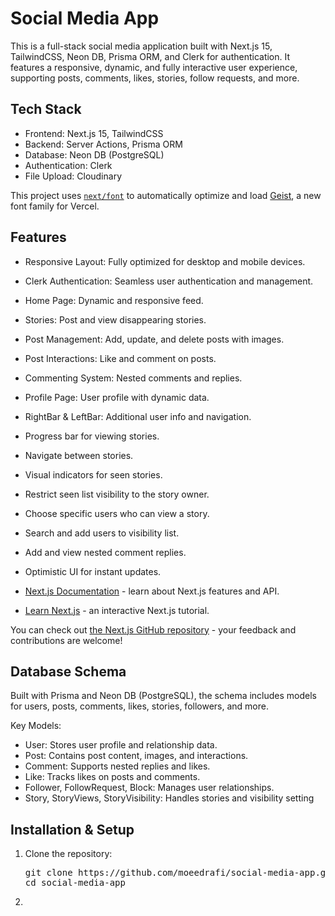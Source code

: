 # Social Media App

This is a full-stack social media application built with Next.js 15, TailwindCSS, Neon DB, Prisma ORM, and Clerk for authentication. It features a responsive, dynamic, and fully interactive user experience, supporting posts, comments, likes, stories, follow requests, and more.

## Tech Stack

- Frontend: Next.js 15, TailwindCSS
- Backend: Server Actions, Prisma ORM
- Database: Neon DB (PostgreSQL)
- Authentication: Clerk
- File Upload: Cloudinary

This project uses [`next/font`](https://nextjs.org/docs/app/building-your-application/optimizing/fonts) to automatically optimize and load [Geist](https://vercel.com/font), a new font family for Vercel.

## Features

- Responsive Layout: Fully optimized for desktop and mobile devices.
- Clerk Authentication: Seamless user authentication and management.
- Home Page: Dynamic and responsive feed.
- Stories: Post and view disappearing stories.
- Post Management: Add, update, and delete posts with images.
- Post Interactions: Like and comment on posts.
- Commenting System: Nested comments and replies.
- Profile Page: User profile with dynamic data.
- RightBar & LeftBar: Additional user info and navigation.
- Progress bar for viewing stories.
- Navigate between stories.
- Visual indicators for seen stories.
- Restrict seen list visibility to the story owner.
- Choose specific users who can view a story.
- Search and add users to visibility list.
- Add and view nested comment replies.
- Optimistic UI for instant updates.

- [Next.js Documentation](https://nextjs.org/docs) - learn about Next.js features and API.
- [Learn Next.js](https://nextjs.org/learn) - an interactive Next.js tutorial.

You can check out [the Next.js GitHub repository](https://github.com/vercel/next.js) - your feedback and contributions are welcome!

## Database Schema

Built with Prisma and Neon DB (PostgreSQL), the schema includes models for users, posts, comments, likes, stories, followers, and more.

Key Models:
- User: Stores user profile and relationship data.
- Post: Contains post content, images, and interactions.
- Comment: Supports nested replies and likes.
- Like: Tracks likes on posts and comments.
- Follower, FollowRequest, Block: Manages user relationships.
- Story, StoryViews, StoryVisibility: Handles stories and visibility setting

## Installation & Setup

1. Clone the repository:
   <pre>git clone https://github.com/moeedrafi/social-media-app.git
   cd social-media-app</pre>
3. 
